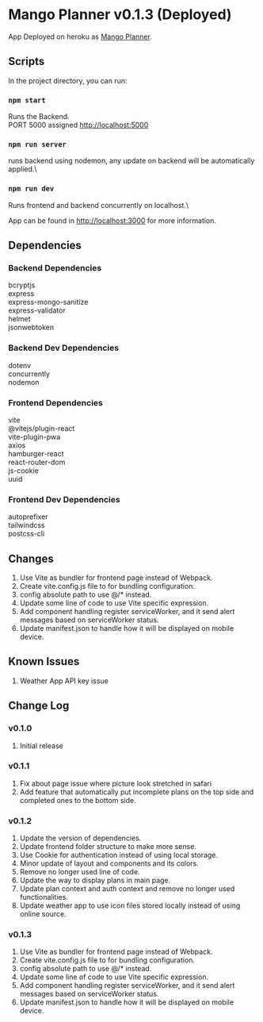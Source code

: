 # Mango Planner v0.1.3 (Deployed)

App Deployed on heroku as [Mango Planner](https://mangoplanner.herokuapp.com/).

## Scripts

In the project directory, you can run:

### `npm start`

Runs the Backend.\
PORT 5000 assigned [http://localhost:5000](http://localhost:5000)

### `npm run server`

runs backend using nodemon, any update on backend will be automatically applied.\

### `npm run dev`

Runs frontend and backend concurrently on localhost.\

App can be found in [http://localhost:3000](http://localhost:3000) for more information.

## Dependencies

### Backend Dependencies

bcryptjs\
express\
express-mongo-sanitize\
express-validator\
helmet\
jsonwebtoken

### Backend Dev Dependencies

dotenv\
concurrently\
nodemon

### Frontend Dependencies

vite\
@vitejs/plugin-react\
vite-plugin-pwa\
axios\
hamburger-react\
react-router-dom\
js-cookie\
uuid

### Frontend Dev Dependencies

autoprefixer\
tailwindcss\
postcss-cli

## Changes

1. Use Vite as bundler for frontend page instead of Webpack.
2. Create vite.config.js file to for bundling configuration.
3. config absolute path to use @/\* instead.
4. Update some line of code to use Vite specific expression.
5. Add component handling register serviceWorker, and it send alert messages based on serviceWorker status.
6. Update manifest.json to handle how it will be displayed on mobile device.

## Known Issues

1. Weather App API key issue

## Change Log

### v0.1.0

1. Initial release

### v0.1.1

1. Fix about page issue where picture look stretched in safari
2. Add feature that automatically put incomplete plans on the top side and completed ones to the bottom side.

### v0.1.2

1. Update the version of dependencies.
2. Update frontend folder structure to make more sense.
3. Use Cookie for authentication instead of using local storage.
4. Minor update of layout and components and its colors.
5. Remove no longer used line of code.
6. Update the way to display plans in main page.
7. Update plan context and auth context and remove no longer used functionalities.
8. Update weather app to use icon files stored locally instead of using online source.

### v0.1.3

1. Use Vite as bundler for frontend page instead of Webpack.
2. Create vite.config.js file to for bundling configuration.
3. config absolute path to use @/\* instead.
4. Update some line of code to use Vite specific expression.
5. Add component handling register serviceWorker, and it send alert messages based on serviceWorker status.
6. Update manifest.json to handle how it will be displayed on mobile device.
